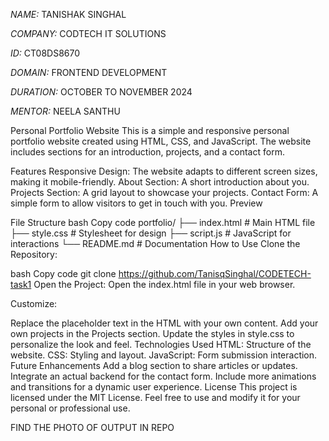 *NAME:* TANISHAK SINGHAL

*COMPANY:* CODTECH IT SOLUTIONS

*ID:* CT08DS8670

*DOMAIN:* FRONTEND DEVELOPMENT

*DURATION:* OCTOBER TO NOVEMBER 2024

*MENTOR:* NEELA SANTHU

Personal Portfolio Website
This is a simple and responsive personal portfolio website created using HTML, CSS, and JavaScript. The website includes sections for an introduction, projects, and a contact form.

Features
Responsive Design: The website adapts to different screen sizes, making it mobile-friendly.
About Section: A short introduction about you.
Projects Section: A grid layout to showcase your projects.
Contact Form: A simple form to allow visitors to get in touch with you.
Preview
<!-- Replace with your screenshot if available -->

File Structure
bash
Copy code
portfolio/
├── index.html       # Main HTML file
├── style.css        # Stylesheet for design
├── script.js        # JavaScript for interactions
└── README.md        # Documentation
How to Use
Clone the Repository:

bash
Copy code
git clone https://github.com/TanisqSinghal/CODETECH-task1
Open the Project: Open the index.html file in your web browser.

Customize:

Replace the placeholder text in the HTML with your own content.
Add your own projects in the Projects section.
Update the styles in style.css to personalize the look and feel.
Technologies Used
HTML: Structure of the website.
CSS: Styling and layout.
JavaScript: Form submission interaction.
Future Enhancements
Add a blog section to share articles or updates.
Integrate an actual backend for the contact form.
Include more animations and transitions for a dynamic user experience.
License
This project is licensed under the MIT License. Feel free to use and modify it for your personal or professional use.

FIND THE PHOTO OF OUTPUT IN REPO

